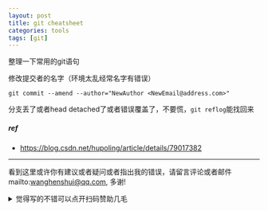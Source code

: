 ```yaml
---
layout: post
title: git cheatsheet
categories: tools
tags: [git]
---
```

  

整理一下常用的git语句



修改提交者的名字（环境太乱经常名字有错误）

```git
git commit --amend --author="NewAuthor <NewEmail@address.com>"
```



分支丢了或者head detached了或者错误覆盖了，不要慌，`git reflog`能找回来



##### ref

- https://blog.csdn.net/hupoling/article/details/79017382

---

看到这里或许你有建议或者疑问或者指出我的错误，请留言评论或者邮件mailto:wanghenshui@qq.com, 多谢! 
<details>
<summary>觉得写的不错可以点开扫码赞助几毛</summary>
<img src="https://wanghenshui.github.io/assets/wepay.png" alt="微信转账">
</details>







